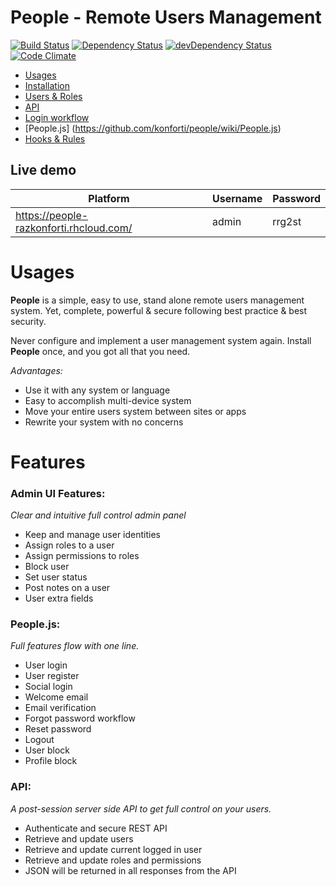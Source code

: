 # People - Remote Users Management

[![Build Status](https://travis-ci.org/konforti/people.svg?branch=master)](https://travis-ci.org/konforti/people)
[![Dependency Status](https://david-dm.org/konforti/people.svg?theme=shields.io)](https://david-dm.org/konforti/people)
[![devDependency Status](https://david-dm.org/konforti/people/dev-status.svg?theme=shields.io)](https://david-dm.org/konforti/people#info=devDependencies)
[![Code Climate](https://codeclimate.com/github/konforti/people/badges/gpa.svg)](https://codeclimate.com/github/konforti/people)

* [Usages](https://github.com/konforti/people/wiki/Usages)
* [Installation](https://github.com/konforti/people/wiki/Installation)
* [Users & Roles](https://github.com/konforti/people/wiki/Users-&-Roles)
* [API](https://github.com/konforti/people/wiki/API)
* [Login workflow](https://github.com/konforti/people/wiki/Login-workflow)
* [People.js] (https://github.com/konforti/people/wiki/People.js)
* [Hooks & Rules](https://github.com/konforti/people/wiki/Hooks-&-Rules)

## Live demo

| Platform                                 | Username | Password |
| ---------------------------------------- | -------- | -------- |
|https://people-razkonforti.rhcloud.com/   | admin    | rrg2st   |


# Usages
**People** is a simple, easy to use, stand alone remote users management system.
Yet, complete, powerful & secure following best practice & best security. 

Never configure and implement a user management system again.
Install **People** once, and you got all that you need.

_Advantages:_
* Use it with any system or language
* Easy to accomplish multi-device system
* Move your entire users system between sites or apps
* Rewrite your system with no concerns

# Features
### Admin UI Features:
_Clear and intuitive full control admin panel_
* Keep and manage user identities
* Assign roles to a user
* Assign permissions to roles
* Block user
* Set user status
* Post notes on a user
* User extra fields

### People.js:
_Full features flow with one line._
* User login
* User register
* Social login
* Welcome email
* Email verification
* Forgot password workflow
* Reset password
* Logout
* User block
* Profile block

### API:
_A post-session server side API to get full control on your users._
* Authenticate and secure REST API
* Retrieve and update users
* Retrieve and update current logged in user
* Retrieve and update roles and permissions
* JSON will be returned in all responses from the API
